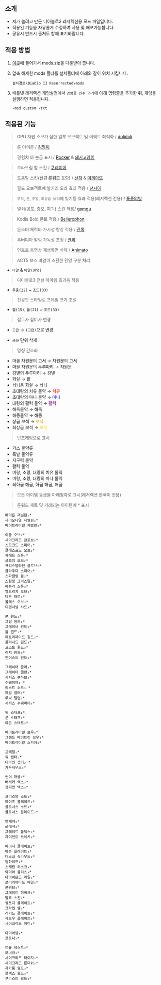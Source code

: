 <h2>소개</h2>

- 제가 쓸려고 만든 디아블로2 레저렉션용 모드 파일입니다.<br />
- 적용된 기능을 자유롭게  수정하여 사용 및 배포가능합니다. 
- 공유시 반드시 출처도 함께 표기바랍니다.

<h2>적용 방법</h2>

1. [이곳](https://github.com/jump0whale/d2r_mod/releases)에 들어가서 mods.zip을 다운받아 줍니다.<br />

2. 압축 해제한 mods 폴더를 설치폴더에 아래와 같이 위치 시킵니다.

	`설치경로\Diablo II Resurrected\mods`

3. 배틀넷 레저렉션 게임설정에서 `명령줄 인수 추가`에 아래 명령줄을 추가한 뒤, 게임을 실행하면 적용됩니다.

	`-mod custom -txt`

<h2>적용된 기능</h2>

> GPU 자원 소모가 심한 일부 오브젝트 및 이펙트 최적화 / [dolidoli](https://www.inven.co.kr/board/diablo2/5842/2218?name=nicname&keyword=dolidoli)

> 룬 아이콘 / [김명미](https://www.inven.co.kr/board/diablo2/5842/3449?name=subject&keyword=%EC%95%84%EC%9D%B4%EC%BD%98) 
	
> 경험치 바 눈금 표시 / [Rocker](https://www.inven.co.kr/board/diablo2/5842?name=nicname&keyword=Rocker&eq=1&iskin=) & [돼지고양이](https://www.inven.co.kr/board/diablo2/5842/3104?name=subject&keyword=%EA%B2%BD%ED%97%98%EC%B9%98)
	
> 호라드림 함 스킨 / [쿠레이어](https://www.inven.co.kr/board/diablo2/5842/73?name=nicname&keyword=%EC%BF%A0%EB%A0%88%EC%9D%B4%EC%96%B4)
	
> 도움말 스킨(**신규 룬워드** 포함) / [선히](https://www.inven.co.kr/board/diablo2/5734/1532?name=nicname&keyword=%EC%84%A0%ED%9E%88) &  [마끼아또](https://www.inven.co.kr/board/diablo2/5842/3446)
	
> 필드 오브젝트에 발키리 오라 효과 적용 / [선시아](https://www.inven.co.kr/board/diablo2/5842/1437?name=subject&keyword=%EC%98%A4%EB%B8%8C%EC%A0%9D%ED%8A%B8)

> `부적`, `룬`, `주얼`, `최상급 보석`에 빛기둥 효과 적용(레저렉션 전용) / [폭풍의빛](https://www.inven.co.kr/board/diablo2/5734/2973)
	
> 열쇠(공포, 증오, 파괴) 스킨 적용/ [gomgu](https://www.inven.co.kr/board/diablo2/5734/2508)	

> Kodia Bold 폰트 적용 / [Bellerophon](https://www.inven.co.kr/board/diablo2/5734/1180)

> 몬스터 체력바 가시성 향상 적용 / [관록](https://www.inven.co.kr/board/diablo2/5842?name=nicname&keyword=%EA%B4%80%EB%A1%9D&eq=1&iskin=)

> 우버디아 알림 가독성 조정 / [관록](https://www.inven.co.kr/board/diablo2/5842?name=nicname&keyword=%EA%B4%80%EB%A1%9D&eq=1&iskin=)

> 인트로 동영상 재생화면 삭제 / [Animato](https://www.inven.co.kr/board/diablo2/5734/4063)

>  ACT5 보스 바알이 소환한 환영 구분 처리

- `바알` & `바알(환영)`

> 디아블로3 전설 아이템 효과음 적용

 - `우움(22)` ~ `조드(33)`

> 전광판 스타일로 프레임 크기 조절

- `헬(15)`, `풀(21)`  ~ `조드(33)`

> 접두사 접미사 변경

- `고급` → `(고급)`으로 변경 

- `금화` 단위 삭제

> 명칭 간소화

- 마을 차원문의 고서  → 차원문의 고서
- 마을 차원문의 두루마리 → 차원문
- 감별의 두루마리 → 감별
- 화살 → 활
- 쇠뇌용 화살 → 쇠뇌
- 초대량의 치유 물약 → <a style="color:red">치유</a>
- 초대량의 마나 물약 → <a style="color:blue">마나</a>
- 대량의 활력 물약 → <a style="color:purple">활력</a>
- 해독물약 → 해독
- 해동물약 → 해동
- 상급 보석 → <a style="color:orange">보석</a>
- 최상급 보석 → <a style="color:Gold">보석</a>

> 빈프레임으로 표시
- 가스 물약류
- 폭발 물약류
- 지구력 물약
- 활력 물약
- 미량, 소량, 대량의 치유 물약
- 미량, 소량, 대량의 마나 물약
- 최하급 해골, 하급 해골, 해골

> 모든 아이템 등급을 아래첨자로  표시(레저렉션 한국어 전용)

> 룬워드  재료 및 거래되는 아이템에 * 표시

    메이든 재벌린₁*
    세러모니얼 재벌린₂*
    메이트리어컬 재벌린₃*

    이글 오브₁*
    세이크리드 글로브₁*
    스모크드 스피어₁*
    클래스프드 오브₁*
    자레드 스톤₁*
    글로잉 오브₂*
    크리스탈라인 글로브₂*
    클라우디 스피어₂*
    스파클링 볼₂*
    스월링 크리스탈₂*
    헤븐리 스톤₃*
    엘드리치 오브₃*
    데몬 하트₃*
    볼텍스 오브₃*
    디멘셔널 샤드₃*	
        
    본 원드₁*
    그림 원드₁*
    그레이브 원드₂*
    툼 원드₂*
    페트리파이드 원드₂*
    폴리시드 원드₃*
    고스트 원드₃*
    리치 원드₃*
    언어스드 원드₃*

    그레이터 클러₂*
    그레이터 탤런₂*
    시저스 쿠하브₂*
    수웨이야₃ *
    리스트 소드₃ *
    페럴 클러₃*
    루닉 탤런₃*
    시저스 수웨이야₃*

    워 스태프₁*, 
    룬 스태프₂*
    아콘 스태프₃*

    메이트리어컬 보우₃*
    그랜드 메이트런 보우₃*
    메이트리어컬 스피어₃*

    프레일₁*
    워 셉터₁*
    디바인 셉터₂ *
    카두세우스₃*

    썬더 마울₃*
    버서커 액스₃*
    챔피언 액스₃*

    크리스탈 소드₁*
    페이즈 블레이드₃*
    콜로서스 소드₃*
    콜로서스 블레이드₃*

    맨캐쳐₃*
    쓰레셔₃*
    그레이트 폴액스₃*
    자이언트 쓰레셔₃*

    메이지 플레이트₂*
    아콘 플레이트₃*
    더스크 슈라우드₃*
    웜하이드₃*
    스캐럽 허스크₃*
    와이어 플리스₃*
    다이아몬드 메일₃*
    로러케이티드 메일₃*
    본위브₃*
    그레이트 허버크₃*
    발록 스킨₃*
    헬포지 플레이트₃*
    크라켄 쉘₃*
    래커드 플레이트₃*
    쉐도우 플레이트₃*
    세이크리드 아머₃*

    다이어뎀₃*
    코로나₃*

    트롤 네스트₃*
    모너크₃*
    세이크리드 타아지₃*
    세이크리드 론다쉬₃*
    자카룸 쉴드₃*
    볼텍스 쉴드₃*
    쿠라스트 쉴드₃*
